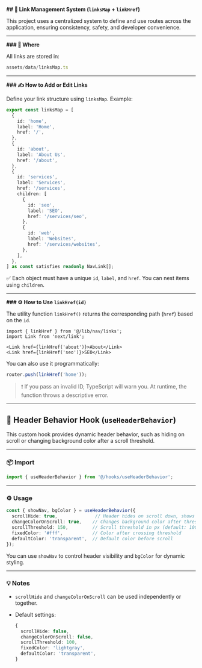 **## 🔗 Link Management System (`linksMap` + `linkHref`)**

This project uses a centralized system to define and use routes across the application, ensuring consistency, safety, and developer convenience.

---

**### 📁 Where**

All links are stored in:

```ts
assets/data/linksMap.ts
```

---

**### ✍️ How to Add or Edit Links**

Define your link structure using `linksMap`. Example:

```ts
export const linksMap = [
  {
    id: 'home',
    label: 'Home',
    href: '/',
  },
  {
    id: 'about',
    label: 'About Us',
    href: '/about',
  },
  {
    id: 'services',
    label: 'Services',
    href: '/services',
    children: [
      {
        id: 'seo',
        label: 'SEO',
        href: '/services/seo',
      },
      {
        id: 'web',
        label: 'Websites',
        href: '/services/websites',
      },
    ],
  },
] as const satisfies readonly NavLink[];
```

✅ Each object must have a unique `id`, `label`, and `href`. You can nest items using `children`.

---

**### ⚙️ How to Use `linkHref(id)`**

The utility function `linkHref()` returns the corresponding path (`href`) based on the `id`.

```tsx
import { linkHref } from '@/lib/nav/links';
import Link from 'next/link';

<Link href={linkHref('about')}>About</Link>
<Link href={linkHref('seo')}>SEO</Link>
```

You can also use it programmatically:

```ts
router.push(linkHref('home'));
```

> ❗ If you pass an invalid ID, TypeScript will warn you. At runtime, the function throws a descriptive error.

---

## 🧠 Header Behavior Hook (`useHeaderBehavior`)

This custom hook provides dynamic header behavior, such as hiding on scroll or changing background color after a scroll threshold.

---

### 📦 Import

```ts
import { useHeaderBehavior } from '@/hooks/useHeaderBehavior';
```

---

### ⚙️ Usage

```ts
const { showNav, bgColor } = useHeaderBehavior({
  scrollHide: true,              // Header hides on scroll down, shows on scroll up
  changeColorOnScroll: true,    // Changes background color after threshold
  scrollThreshold: 150,         // Scroll threshold in px (default: 100)
  fixedColor: '#fff',           // Color after crossing threshold
  defaultColor: 'transparent',  // Default color before scroll
});
```

You can use `showNav` to control header visibility and `bgColor` for dynamic styling.

---

### 💡 Notes

* `scrollHide` and `changeColorOnScroll` can be used independently or together.
* Default settings:

  ```ts
  {
    scrollHide: false,
    changeColorOnScroll: false,
    scrollThreshold: 100,
    fixedColor: 'lightgray',
    defaultColor: 'transparent',
  }
  ```
